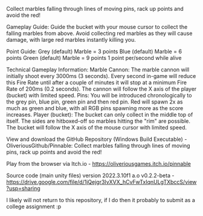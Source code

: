 Collect marbles falling through lines of moving pins, rack up points and avoid the red!

Gameplay Guide: Guide the bucket with your mouse cursor to collect the falling marbles from above. Avoid collecting red marbles as they will cause damage, with large red marbles instantly killing you.

Point Guide: Grey (default) Marble = 3 points Blue (default) Marble = 6 points Green (default) Marble = 9 points 1 point per/second while alive

Technical Gameplay Information: Marble Cannon: The marble cannon will initially shoot every 3000ms (3 seconds). Every second in-game will reduce this Fire Rate until after a couple of minutes it will stop at a minimum Fire Rate of 200ms (0.2 seconds). The cannon will follow the X axis of the player (bucket) with limited speed. Pins: You will be introduced chronologically to the grey pin, blue pin, green pin and then red pin. Red will spawn 2x as much as green and blue, with all RGB pins spawning more as the score increases. Player (bucket): The bucket can only collect in the middle top of itself. The sides are hitboxed-off so marbles hitting the "rim" are possible. The bucket will follow the X axis of the mouse cursor with limited speed.

View and download the GitHub Repository (Windows Build Executable) - OliveriousGithub/Pinnable: Collect marbles falling through lines of moving pins, rack up points and avoid the red!

Play from the browser via Itch.io - https://oliveriousgames.itch.io/pinnable

Source code (main unity files) version 2022.3.10f1 a.o v0.2.2-beta - https://drive.google.com/file/d/1jQejgr3IvXVX_hCvFwTxIqnULgTXbccS/view?usp=sharing

I likely will not return to this repository, if I do then it probably to submit as a college assignment :p